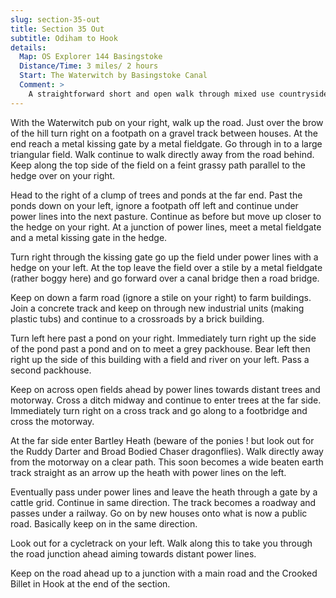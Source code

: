 ```yaml
---
slug: section-35-out
title: Section 35 Out
subtitle: Odiham to Hook
details:
  Map: OS Explorer 144 Basingstoke
  Distance/Time: 3 miles/ 2 hours
  Start: The Waterwitch by Basingstoke Canal
  Comment: >
    A straightforward short and open walk through mixed use countryside, the busy M3 motorway contrasting with the natural history of Bartley Heath. The odd boggy moment.
---
```

With the Waterwitch pub on your right, walk up the road. Just over the brow of the hill turn right on a footpath on a gravel track between houses. At the end reach a metal kissing gate by a metal fieldgate. Go through in to a large triangular field. Walk continue to walk directly away from the road behind. Keep along the top side of the field on a feint grassy path parallel to the hedge over on your right.

Head to the right of a clump of trees and ponds at the far end. Past the ponds down on your left, ignore a footpath off left and continue under power lines into the next pasture. Continue as before but move up closer to the hedge on your right. At a junction of power lines, meet a metal fieldgate and a metal kissing gate in the hedge.

Turn right through the kissing gate go up the field under power lines with a hedge on your left. At the top leave the field over a stile by a metal fieldgate (rather boggy here) and go forward over a canal bridge then a road bridge.

Keep on down a farm road (ignore a stile on your right) to farm buildings. Join a concrete track and keep on through new industrial units (making plastic tubs) and continue to a crossroads by a brick building.

Turn left here past a pond on your right. Immediately turn right up the side of the pond past a pond and on to meet a grey packhouse. Bear left then right up the side of this building with a field and river on your left. Pass a second packhouse.

Keep on across open fields ahead by power lines towards distant trees and motorway. Cross a ditch midway and continue to enter trees at the far side. Immediately turn right on a cross track and go along to a footbridge and cross the motorway.

At the far side enter Bartley Heath (beware of the ponies ! but look out for the Ruddy Darter and Broad Bodied Chaser dragonflies). Walk directly away from the motorway on a clear path. This soon becomes a wide beaten earth track straight as an arrow up the heath with power lines on the left.

Eventually pass under power lines and leave the heath through a gate by a cattle grid. Continue in same direction. The track becomes a roadway and passes under a railway. Go on by new houses onto what is now a public road. Basically keep on in the same direction.

Look out for a cycletrack on your left. Walk along this to take you through the road junction ahead aiming towards distant power lines.

Keep on the road ahead up to a junction with a main road and the Crooked Billet in Hook at the end of the section.

